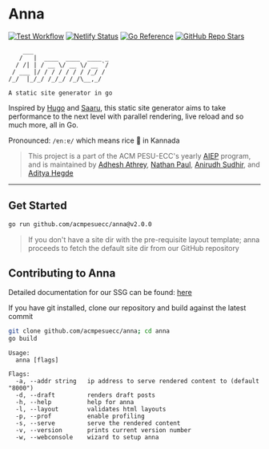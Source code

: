 # Anna

[![Test Workflow](https://github.com/acmpesuecc/anna/actions/workflows/tests.yml/badge.svg)](https://github.com/acmpesuecc/anna/actions/workflows/tests.yml)
[![Netlify Status](https://api.netlify.com/api/v1/badges/09b8bdf3-5931-4295-9fe7-d463d5d06a3f/deploy-status)](https://app.netlify.com/sites/anna-docs/deploys)
[![Go Reference](https://pkg.go.dev/badge/github.com/acmpesuecc/anna.svg)](https://pkg.go.dev/github.com/acmpesuecc/anna)
[![GitHub Repo Stars](https://img.shields.io/github/stars/acmpesuecc/Anna?style=flat-square&label=Stars&color=lightgreen&logo=github)](https://github.com/acmpesuecc/Anna)

```text
    ___
   /   |  ____  ____  ____ _
  / /| | / __ \/ __ \/ __ `/
 / ___ |/ / / / / / / /_/ /
/_/  |_/_/ /_/_/ /_/\__,_/

A static site generator in go
```

Inspired by [Hugo](https://gohugo.io) and [Saaru](https://github.com/anirudhRowjee/saaru), this static site generator aims to take performance to the next level with parallel rendering, live reload and so much more, all in Go.

Pronounced: `/ɐnːɐ/` which means rice 🍚 in Kannada

> This project is a part of the ACM PESU-ECC's yearly [AIEP](https://acmpesuecc.github.io/aiep) program, and is maintained by [Adhesh Athrey](https://github.com/DedLad), [Nathan Paul](https://github.com/polarhive), [Anirudh Sudhir](https://github.com/anirudhsudhir), and [Aditya Hegde](https://github.com/bwaklog)

---
## Get Started

```sh
go run github.com/acmpesuecc/anna@v2.0.0
```
> If you don't have a site dir with the pre-requisite layout template; anna proceeds to fetch the default site dir from our GitHub repository

## Contributing to Anna

Detailed documentation for our SSG can be found: [here](https://anna-docs.netlify.app/)

If you have git installed, clone our repository and build against the latest commit

```sh
git clone github.com/acmpesuecc/anna; cd anna 
go build
```
```text
Usage:
  anna [flags]

Flags:
  -a, --addr string   ip address to serve rendered content to (default "8000")
  -d, --draft         renders draft posts
  -h, --help          help for anna
  -l, --layout        validates html layouts
  -p, --prof          enable profiling
  -s, --serve         serve the rendered content
  -v, --version       prints current version number
  -w, --webconsole    wizard to setup anna
```
